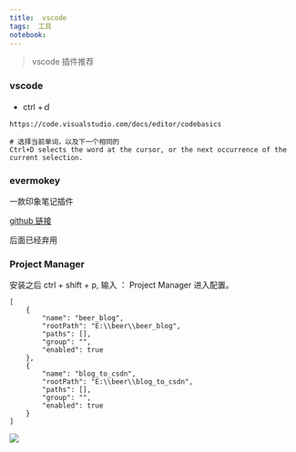 ```yaml
---
title:  vscode
tags:  工具
notebook: 
---
```


> vscode 插件推荐


### vscode

- ctrl +ｄ
 ```
https://code.visualstudio.com/docs/editor/codebasics
 
 # 选择当前单词，以及下一个相同的
 Ctrl+D selects the word at the cursor, or the next occurrence of the current selection.
 ```

### evermokey

一款印象笔记插件

[github 链接](https://github.com/michalyao/evermonkey)

后面已经弃用


### Project Manager

安装之后  ctrl + shift + p, 输入 ： Project Manager 进入配置。

```
[
	{
		"name": "beer_blog",
		"rootPath": "E:\\beer\\beer_blog",
		"paths": [],
		"group": "",
		"enabled": true
	},
	{
		"name": "blog_to_csdn",
		"rootPath": "E:\\beer\\blog_to_csdn",
		"paths": [],
		"group": "",
		"enabled": true
	}
]
```
![](https://beer-1256523277.cos.ap-shanghai.myqcloud.com/beer/blog/微信截图_20190620194816.png)




